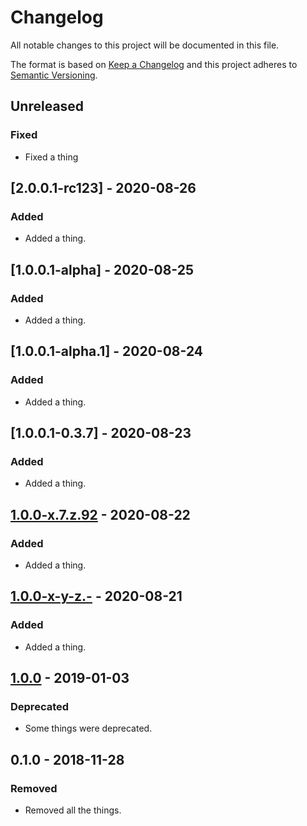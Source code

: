 # Changelog
All notable changes to this project will be documented in this file.

The format is based on [Keep a Changelog](http://keepachangelog.com/en/1.0.0/)
and this project adheres to [Semantic Versioning](http://semver.org/spec/v2.0.0.html).

## Unreleased

### Fixed
- Fixed a thing

## [2.0.0.1-rc123] - 2020-08-26
### Added
- Added a thing.

## [1.0.0.1-alpha] - 2020-08-25
### Added
- Added a thing.

## [1.0.0.1-alpha.1] - 2020-08-24
### Added
- Added a thing.

## [1.0.0.1-0.3.7] - 2020-08-23
### Added
- Added a thing.

## [1.0.0-x.7.z.92] - 2020-08-22
### Added
- Added a thing.

## [1.0.0-x-y-z.-] - 2020-08-21
### Added
- Added a thing.

## [1.0.0] - 2019-01-03
### Deprecated
- Some things were deprecated.

## 0.1.0 - 2018-11-28
### Removed
- Removed all
  the things.

[Unreleased]: https://github.com/conjurinc/evoke/compare/v2.0.0-rc123...HEAD
[2.0.0-rc123]: https://github.com/conjurinc/evoke/compare/v1.0.0-alpha...v2.0.0-rc123
[1.0.0-alpha]: https://github.com/conjurinc/evoke/compare/v1.0.0-alpha.1...v1.0.0-alpha
[1.0.0-alpha.1]: https://github.com/conjurinc/evoke/compare/v1.0.0-0.3.7...v1.0.0-alpha.1
[1.0.0-0.3.7]: https://github.com/conjurinc/evoke/compare/v1.0.0-x.7.z.92...v1.0.0-0.3.7
[1.0.0-x.7.z.92]: https://github.com/conjurinc/evoke/compare/v1.0.0-x-y-z.-...v1.0.0-x.7.z.92
[1.0.0-x-y-z.-]: https://github.com/conjurinc/evoke/compare/v1.0.0...v1.0.0-x-y-z.-
[1.0.0]: https://github.com/conjurinc/evoke/compare/v0.1.0...v1.0.0
